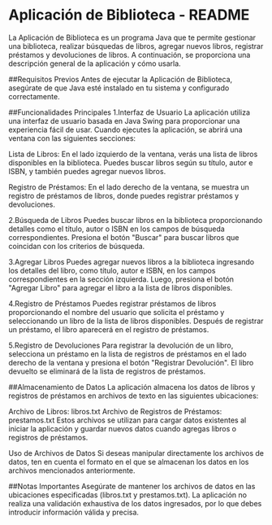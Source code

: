 # Aplicación de Biblioteca - README
La Aplicación de Biblioteca es un programa Java que te permite gestionar una biblioteca, realizar búsquedas de libros, agregar nuevos libros, registrar préstamos y devoluciones de libros. A continuación, se proporciona una descripción general de la aplicación y cómo usarla.

##Requisitos Previos
Antes de ejecutar la Aplicación de Biblioteca, asegúrate de que Java esté instalado en tu sistema y configurado correctamente.

##Funcionalidades Principales
1.Interfaz de Usuario
La aplicación utiliza una interfaz de usuario basada en Java Swing para proporcionar una experiencia fácil de usar. Cuando ejecutes la aplicación, se abrirá una ventana con las siguientes secciones:

Lista de Libros: En el lado izquierdo de la ventana, verás una lista de libros disponibles en la biblioteca. Puedes buscar libros según su título, autor e ISBN, y también puedes agregar nuevos libros.

Registro de Préstamos: En el lado derecho de la ventana, se muestra un registro de préstamos de libros, donde puedes registrar préstamos y devoluciones.

2.Búsqueda de Libros
Puedes buscar libros en la biblioteca proporcionando detalles como el título, autor o ISBN en los campos de búsqueda correspondientes. Presiona el botón "Buscar" para buscar libros que coincidan con los criterios de búsqueda.

3.Agregar Libros
Puedes agregar nuevos libros a la biblioteca ingresando los detalles del libro, como título, autor e ISBN, en los campos correspondientes en la sección izquierda. Luego, presiona el botón "Agregar Libro" para agregar el libro a la lista de libros disponibles.

4.Registro de Préstamos
Puedes registrar préstamos de libros proporcionando el nombre del usuario que solicita el préstamo y seleccionando un libro de la lista de libros disponibles. Después de registrar un préstamo, el libro aparecerá en el registro de préstamos.

5.Registro de Devoluciones
Para registrar la devolución de un libro, selecciona un préstamo en la lista de registros de préstamos en el lado derecho de la ventana y presiona el botón "Registrar Devolución". El libro devuelto se eliminará de la lista de registros de préstamos.

##Almacenamiento de Datos
La aplicación almacena los datos de libros y registros de préstamos en archivos de texto en las siguientes ubicaciones:

Archivo de Libros: libros.txt
Archivo de Registros de Préstamos: prestamos.txt
Estos archivos se utilizan para cargar datos existentes al iniciar la aplicación y guardar nuevos datos cuando agregas libros o registros de préstamos.

Uso de Archivos de Datos
Si deseas manipular directamente los archivos de datos, ten en cuenta el formato en el que se almacenan los datos en los archivos mencionados anteriormente.

##Notas Importantes
Asegúrate de mantener los archivos de datos en las ubicaciones especificadas (libros.txt y prestamos.txt).
La aplicación no realiza una validación exhaustiva de los datos ingresados, por lo que debes introducir información válida y precisa.
